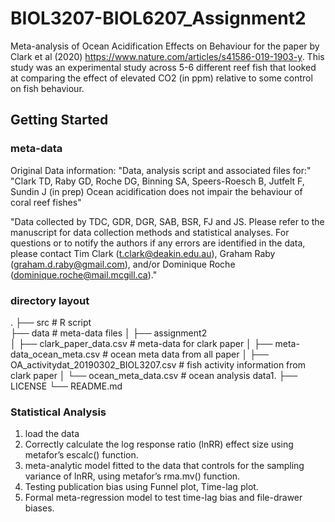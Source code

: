 # BIOL3207-BIOL6207_Assignment2
Meta-analysis of Ocean Acidification Effects on Behaviour for the paper by Clark et al (2020) https://www.nature.com/articles/s41586-019-1903-y. This study was an experimental study across 5-6 different reef fish that looked at comparing the effect of elevated CO2 (in ppm) relative to some control on fish behaviour.

## Getting Started
### meta-data 
Original Data information: 
"Data, analysis script and associated files for:"            
"Clark TD, Raby GD, Roche DG, Binning SA, Speers-Roesch B, Jutfelt F, Sundin J (in prep) Ocean acidification does not impair the behaviour of coral reef fishes"            
             
"Data collected by TDC, GDR, DGR, SAB, BSR, FJ and JS. Please refer to the manuscript for data collection methods and statistical analyses. For questions or to notify the authors if any errors are identified in the data, please contact Tim Clark (t.clark@deakin.edu.au), Graham Raby (graham.d.raby@gmail.com), and/or Dominique Roche (dominique.roche@mail.mcgill.ca)."    



### directory layout
.
├── src                                                                                               # R script                               
├── data                                                                                            # meta-data files
│       ├── assignment2                                                                     
│                  ├── clark_paper_data.csv                                            # meta-data for clark paper
│                  ├── meta-data_ocean_meta.csv                                 # ocean meta data from all paper
│                  ├── OA_activitydat_20190302_BIOL3207.csv            # fish activity information from clark paper
│                  └── ocean_meta_data.csv                                          # ocean analysis data1. 
├── LICENSE
└── README.md

### Statistical Analysis
1. load the data 
2. Correctly calculate the log response ratio (lnRR) effect size using metafor’s escalc() function.
3. meta-analytic model fitted to the data that controls for the sampling variance of lnRR, using metafor’s rma.mv() function.
4. Testing publication bias using Funnel plot, Time-lag plot.
5. Formal meta-regression model to test time-lag bias and file-drawer biases.


